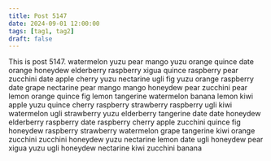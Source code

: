 ```yaml
---
title: Post 5147
date: 2024-09-01 12:00:00
tags: [tag1, tag2]
draft: false
---
```

This is post 5147.
watermelon
yuzu
pear
mango
yuzu
orange
quince
date
orange
honeydew
elderberry
raspberry
xigua
quince
raspberry
pear
zucchini
date
apple
cherry
yuzu
nectarine
ugli
fig
yuzu
orange
raspberry
date
grape
nectarine
pear
mango
mango
honeydew
pear
zucchini
pear
lemon
orange
quince
fig
lemon
tangerine
watermelon
banana
lemon
kiwi
apple
yuzu
quince
cherry
raspberry
strawberry
raspberry
ugli
kiwi
watermelon
ugli
strawberry
yuzu
elderberry
tangerine
date
date
honeydew
elderberry
raspberry
date
raspberry
cherry
apple
zucchini
quince
fig
honeydew
raspberry
strawberry
watermelon
grape
tangerine
kiwi
orange
zucchini
zucchini
honeydew
yuzu
nectarine
lemon
date
ugli
honeydew
pear
xigua
yuzu
ugli
honeydew
nectarine
kiwi
zucchini
banana

